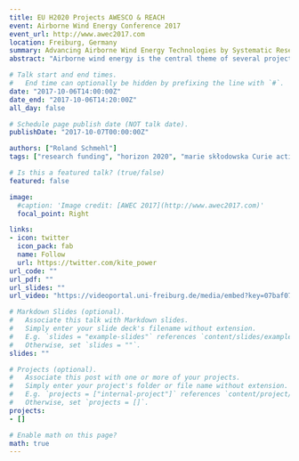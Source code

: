 ```yaml
---
title: EU H2020 Projects AWESCO & REACH
event: Airborne Wind Energy Conference 2017
event_url: http://www.awec2017.com
location: Freiburg, Germany
summary: Advancing Airborne Wind Energy Technologies by Systematic Research and Development
abstract: "Airborne wind energy is the central theme of several projects funded by the European Union within its framework programme Horizon 2020. This presentation highlights two specific projects that are coordinated by TU Delft, [AWESCO](https://cordis.europa.eu/project/rcn/193938/en) and [REACH](https://cordis.europa.eu/project/rcn/199241/en), illustrating how the two parallel actions not only complement each other but create a synergy effect, interleaving also with other parallel actions. Examples for parallel actions are the projects [AMPYXAP3](https://cordis.europa.eu/project/rcn/197306/en), [EK200-AWESOME](https://cordis.europa.eu/project/rcn/205145/en) and [NextWind](https://cordis.europa.eu/project/rcn/210686/en), all in the SME Instrument scheme, however, in different phases. "

# Talk start and end times.
#   End time can optionally be hidden by prefixing the line with `#`.
date: "2017-10-06T14:00:00Z"
date_end: "2017-10-06T14:20:00Z"
all_day: false

# Schedule page publish date (NOT talk date).
publishDate: "2017-10-07T00:00:00Z"

authors: ["Roland Schmehl"]
tags: ["research funding", "horizon 2020", "marie skłodowska Curie action", "fast track to innovation"]

# Is this a featured talk? (true/false)
featured: false

image:
  #caption: 'Image credit: [AWEC 2017](http://www.awec2017.com)'
  focal_point: Right

links:
- icon: twitter
  icon_pack: fab
  name: Follow
  url: https://twitter.com/kite_power
url_code: ""
url_pdf: ""
url_slides: ""
url_video: "https://videoportal.uni-freiburg.de/media/embed?key=07baf077396bea011d6ad06dc648e39d"

# Markdown Slides (optional).
#   Associate this talk with Markdown slides.
#   Simply enter your slide deck's filename without extension.
#   E.g. `slides = "example-slides"` references `content/slides/example-slides.md`.
#   Otherwise, set `slides = ""`.
slides: ""

# Projects (optional).
#   Associate this post with one or more of your projects.
#   Simply enter your project's folder or file name without extension.
#   E.g. `projects = ["internal-project"]` references `content/project/deep-learning/index.md`.
#   Otherwise, set `projects = []`.
projects:
- []

# Enable math on this page?
math: true
---
```

